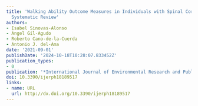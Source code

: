 ```yaml
---
title: 'Walking Ability Outcome Measures in Individuals with Spinal Cord Injury: A
  Systematic Review'
authors:
- Isabel Sinovas-Alonso
- Ángel Gil-Agudo
- Roberto Cano-de-la-Cuerda
- Antonio J. del-Ama
date: '2021-09-01'
publishDate: '2024-10-18T10:28:07.833452Z'
publication_types:
- 0
publication: '*International Journal of Environmental Research and Public Health*'
doi: 10.3390/ijerph18189517
links:
- name: URL
  url: http://dx.doi.org/10.3390/ijerph18189517
---
```

